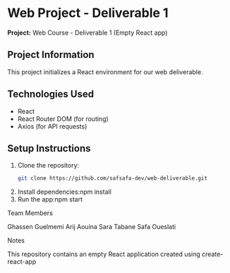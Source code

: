 # Web Project - Deliverable 1

**Project:** Web Course - Deliverable 1 (Empty React app)  

## Project Information
This project initializes a React environment for our web deliverable.

## Technologies Used
- React
- React Router DOM (for routing)
- Axios (for API requests)

## Setup Instructions
1. Clone the repository:
   ```bash
   git clone https://github.com/safsafa-dev/web-deliverable.git
2. Install dependencies:npm install
3. Run the app:npm start

Team Members

Ghassen Guelmemi
Arij Aouina
Sara Tabane
Safa Oueslati

Notes

This repository contains an empty React application created using create-react-app